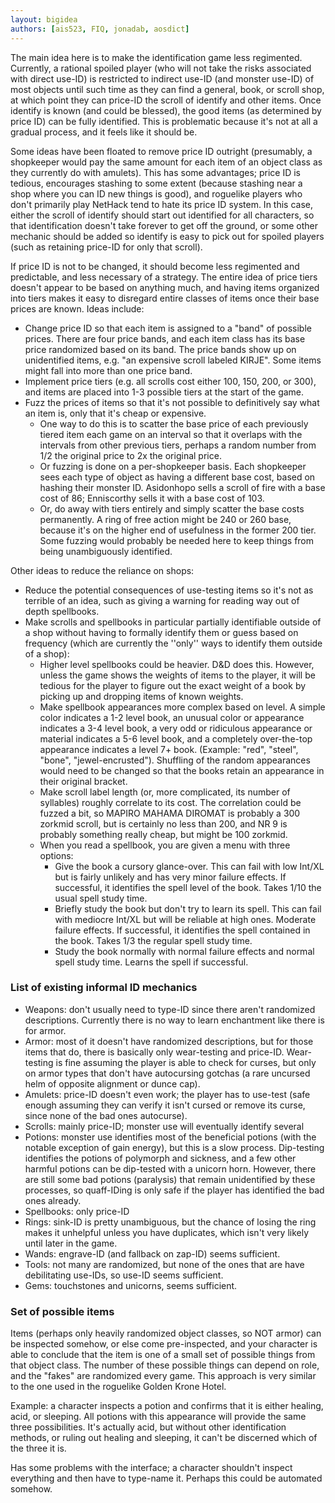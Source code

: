 ```yaml
---
layout: bigidea
authors: [ais523, FIQ, jonadab, aosdict]
---
```


The main idea here is to make the identification game less regimented. Currently, a rational spoiled player (who will not take the risks associated with direct use-ID) is restricted to indirect use-ID (and monster use-ID) of most objects until such time as they can find a general, book, or scroll shop, at which point they can price-ID the scroll of identify and other items. Once identify is known (and could be blessed), the good items (as determined by price ID) can be fully identified. This is problematic because it's not at all a gradual process, and it feels like it should be.

Some ideas have been floated to remove price ID outright (presumably, a shopkeeper would pay the same amount for each item of an object class as they currently do with amulets). This has some advantages; price ID is tedious, encourages stashing to some extent (because stashing near a shop where you can ID new things is good), and roguelike players who don't primarily play NetHack tend to hate its price ID system. In this case, either the scroll of identify should start out identified for all characters, so that identification doesn't take forever to get off the ground, or some other mechanic should be added so identify is easy to pick out for spoiled players (such as retaining price-ID for only that scroll).

If price ID is not to be changed, it should become less regimented and predictable, and less necessary of a strategy. The entire idea of price tiers doesn't appear to be based on anything much, and having items organized into tiers makes it easy to disregard entire classes of items once their base prices are known. Ideas include:
* Change price ID so that each item is assigned to a "band" of possible prices. There are four price bands, and each item class has its base price randomized based on its band. The price bands show up on unidentified items, e.g. "an expensive scroll labeled KIRJE". Some items might fall into more than one price band.
* Implement price tiers (e.g. all scrolls cost either 100, 150, 200, or 300), and items are placed into 1-3 possible tiers at the start of the game.
* Fuzz the prices of items so that it's not possible to definitively say what an item is, only that it's cheap or expensive.
  * One way to do this is to scatter the base price of each previously tiered item each game on an interval so that it overlaps with the intervals from other previous tiers, perhaps a random number from 1/2 the original price to 2x the original price.
  * Or fuzzing is done on a per-shopkeeper basis. Each shopkeeper sees each type of object as having a different base cost, based on hashing their monster ID. Asidonhopo sells a scroll of fire with a base cost of 86; Enniscorthy sells it with a base cost of 103.
  * Or, do away with tiers entirely and simply scatter the base costs permanently. A ring of free action might be 240 or 260 base, because it's on the higher end of usefulness in the former 200 tier. Some fuzzing would probably be needed here to keep things from being unambiguously identified.

Other ideas to reduce the reliance on shops:
* Reduce the potential consequences of use-testing items so it's not as terrible of an idea, such as giving a warning for reading way out of depth spellbooks.
* Make scrolls and spellbooks in particular partially identifiable outside of a shop without having to formally identify them or guess based on frequency (which are currently the ''only'' ways to identify them outside of a shop):
  * Higher level spellbooks could be heavier. D&D does this. However, unless the game shows the weights of items to the player, it will be tedious for the player to figure out the exact weight of a book by picking up and dropping items of known weights.
  * Make spellbook appearances more complex based on level. A simple color indicates a 1-2 level book, an unusual color or appearance indicates a 3-4 level book, a very odd or ridiculous appearance or material indicates a 5-6 level book, and a completely over-the-top appearance indicates a level 7+ book. (Example: "red", "steel", "bone", "jewel-encrusted"). Shuffling of the random appearances would need to be changed so that the books retain an appearance in their original bracket.
  * Make scroll label length (or, more complicated, its number of syllables) roughly correlate to its cost. The correlation could be fuzzed a bit, so MAPIRO MAHAMA DIROMAT is probably a 300 zorkmid scroll, but is certainly no less than 200, and NR 9 is probably something really cheap, but might be 100 zorkmid.
  * When you read a spellbook, you are given a menu with three options:
    * Give the book a cursory glance-over. This can fail with low Int/XL but is fairly unlikely and has very minor failure effects. If successful, it identifies the spell level of the book. Takes 1/10 the usual spell study time.
    * Briefly study the book but don't try to learn its spell. This can fail with mediocre Int/XL but will be reliable at high ones. Moderate failure effects. If successful, it identifies the spell contained in the book. Takes 1/3 the regular spell study time.
    * Study the book normally with normal failure effects and normal spell study time. Learns the spell if successful.

### List of existing informal ID mechanics
* Weapons: don't usually need to type-ID since there aren't randomized descriptions. Currently there is no way to learn enchantment like there is for armor.
* Armor: most of it doesn't have randomized descriptions, but for those items that do, there is basically only wear-testing and price-ID. Wear-testing is fine assuming the player is able to check for curses, but only on armor types that don't have autocursing gotchas (a rare uncursed helm of opposite alignment or dunce cap).
* Amulets: price-ID doesn't even work; the player has to use-test (safe enough assuming they can verify it isn't cursed or remove its curse, since none of the bad ones autocurse).
* Scrolls: mainly price-ID; monster use will eventually identify several
* Potions: monster use identifies most of the beneficial potions (with the notable exception of gain energy), but this is a slow process. Dip-testing identifies the potions of polymorph and sickness, and a few other harmful potions can be dip-tested with a unicorn horn. However, there are still some bad potions (paralysis) that remain unidentified by these processes, so quaff-IDing is only safe if the player has identified the bad ones already.
* Spellbooks: only price-ID
* Rings: sink-ID is pretty unambiguous, but the chance of losing the ring makes it unhelpful unless you have duplicates, which isn't very likely until later in the game.
* Wands: engrave-ID (and fallback on zap-ID) seems sufficient.
* Tools: not many are randomized, but none of the ones that are have debilitating use-IDs, so use-ID seems sufficient.
* Gems: touchstones and unicorns, seems sufficient.

### Set of possible items
Items (perhaps only heavily randomized object classes, so NOT armor) can be inspected somehow, or else come pre-inspected, and your character is able to conclude that the item is one of a small set of possible things from that object class. The number of these possible things can depend on role, and the "fakes" are randomized every game. This approach is very similar to the one used in the roguelike Golden Krone Hotel.

Example: a character inspects a potion and confirms that it is either healing, acid, or sleeping. All potions with this appearance will provide the same three possibilities. It's actually acid, but without other identification methods, or ruling out healing and sleeping, it can't be discerned which of the three it is.

Has some problems with the interface; a character shouldn't inspect everything and then have to type-name it. Perhaps this could be automated somehow.
